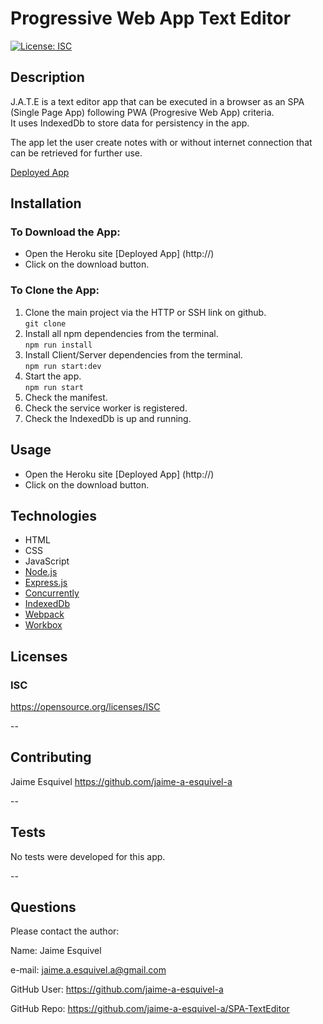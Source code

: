 # Progressive Web App Text Editor

[![License: ISC](https://img.shields.io/badge/License-ISC-blue.svg)](https://opensource.org/licenses/ISC)

## Description

J.A.T.E is a text editor app that can be executed in a browser as an SPA (Single Page App) following PWA (Progresive Web App) criteria.  
It uses IndexedDb to store data for persistency in the app.  

The app let the user create notes with or without internet connection that can be retrieved for further use.  


[Deployed App](https://spa-texteditor.herokuapp.com/)

## Installation

### To Download the App:  
- Open the Heroku site [Deployed App] (http://)
- Click on the download button.  

### To Clone the App:
1. Clone the main project via the HTTP or SSH link on github.  
```git clone```
2. Install all npm dependencies from the terminal.  
```npm run install```
3. Install Client/Server dependencies from the terminal.  
```npm run start:dev```
4. Start the app.  
```npm run start``` 
5. Check the manifest.
6. Check the service worker is registered.
7. Check the IndexedDb is up and running.

## Usage  

- Open the Heroku site [Deployed App] (http://)
- Click on the download button.  

## Technologies  
- HTML
- CSS
- JavaScript
- [Node.js](https://nodejs.org/en/)
- [Express.js](https://www.npmjs.com/package/express.js)
- [Concurrently](https://www.npmjs.com/package/concurrently)  
- [IndexedDb](https://www.npmjs.com/package/indexeddb)  
- [Webpack](https://www.npmjs.com/package/webpack)
- [Workbox](https://www.npmjs.com/package/workbox)

  
## Licenses

### ISC
https://opensource.org/licenses/ISC    

-- 

## Contributing

Jaime Esquivel https://github.com/jaime-a-esquivel-a

--

## Tests

No tests were developed for this app.

--

## Questions

Please contact the author:

Name: Jaime Esquivel

e-mail: jaime.a.esquivel.a@gmail.com

GitHub User: https://github.com/jaime-a-esquivel-a

GitHub Repo: https://github.com/jaime-a-esquivel-a/SPA-TextEditor  
